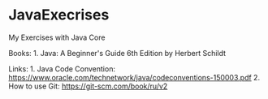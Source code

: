 # JavaExecrises

My Exercises with Java Core

Books: 
       1. Java: A Beginner's Guide 6th Edition by Herbert Schildt
       
Links: 
      1. Java Code Convention: https://www.oracle.com/technetwork/java/codeconventions-150003.pdf
      2. How to use Git: https://git-scm.com/book/ru/v2
